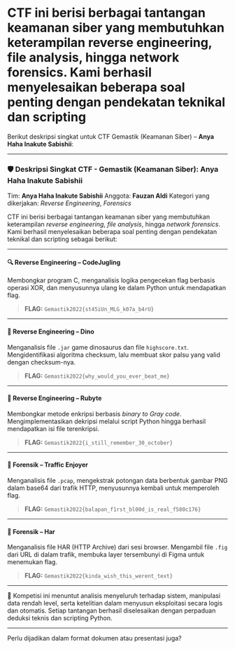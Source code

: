 # CTF ini berisi berbagai tantangan keamanan siber yang membutuhkan keterampilan reverse engineering, file analysis, hingga network forensics. Kami berhasil menyelesaikan beberapa soal penting dengan pendekatan teknikal dan scripting
Berikut deskripsi singkat untuk CTF Gemastik (Keamanan Siber) – **Anya Haha Inakute Sabishii**:

---

### 🛡️ **Deskripsi Singkat CTF - Gemastik (Keamanan Siber): Anya Haha Inakute Sabishii**

Tim: **Anya Haha Inakute Sabishii**
Anggota: **Fauzan Aldi**
Kategori yang dikerjakan: *Reverse Engineering*, *Forensics*

CTF ini berisi berbagai tantangan keamanan siber yang membutuhkan keterampilan *reverse engineering*, *file analysis*, hingga *network forensics*. Kami berhasil menyelesaikan beberapa soal penting dengan pendekatan teknikal dan scripting sebagai berikut:

---

#### 🔍 **Reverse Engineering – CodeJugling**

Membongkar program C, menganalisis logika pengecekan flag berbasis operasi XOR, dan menyusunnya ulang ke dalam Python untuk mendapatkan flag.

> **FLAG:** `Gemastik2022{st45iUn_MLG_k07a_b4rU}`

---

#### 🦖 **Reverse Engineering – Dino**

Menganalisis file `.jar` game dinosaurus dan file `highscore.txt`. Mengidentifikasi algoritma checksum, lalu membuat skor palsu yang valid dengan checksum-nya.

> **FLAG:** `Gemastik2022{why_would_you_ever_beat_me}`

---

#### 💎 **Reverse Engineering – Rubyte**

Membongkar metode enkripsi berbasis *binary to Gray code*. Mengimplementasikan dekripsi melalui script Python hingga berhasil mendapatkan isi file terenkripsi.

> **FLAG:** `Gemastik2022{i_still_remember_30_october}`

---

#### 🧾 **Forensik – Traffic Enjoyer**

Menganalisis file `.pcap`, mengekstrak potongan data berbentuk gambar PNG dalam base64 dari trafik HTTP, menyusunnya kembali untuk memperoleh flag.

> **FLAG:** `Gemastik2022{balapan_f1rst_bl00d_is_real_f580c176}`

---

#### 📁 **Forensik – Har**

Menganalisis file HAR (HTTP Archive) dari sesi browser. Mengambil file `.fig` dari URL di dalam trafik, membuka layer tersembunyi di Figma untuk menemukan flag.

> **FLAG:** `Gemastik2022{kinda_wish_this_werent_text}`

---

🧠 Kompetisi ini menuntut analisis menyeluruh terhadap sistem, manipulasi data rendah level, serta ketelitian dalam menyusun eksploitasi secara logis dan otomatis. Setiap tantangan berhasil diselesaikan dengan perpaduan deduksi teknis dan scripting Python.

---

Perlu dijadikan dalam format dokumen atau presentasi juga?
